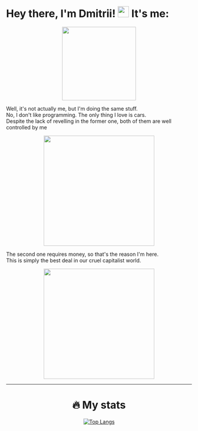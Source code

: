 <h1>
  Hey there, I'm Dmitrii!
  <img src="https://media.giphy.com/media/hvRJCLFzcasrR4ia7z/giphy.gif" width="30"/>
  It's me:
</h1>

<div id="header" align="center">
  <img src="https://media.giphy.com/media/pOKrXLf9N5g76/giphy.gif" width="200" />
</div>

Well, it's not actually me, but I'm doing the same stuff. </br>
No, I don't like programming. The only thing I love is cars. </br>
Despite the lack of revelling in the former one, both of them are well controlled by me

<div id="header" align="center">
  <img src="https://media.giphy.com/media/14eo2RwJ0E7k0E/giphy.gif" width="300" />
</div>


The second one requires money, so that's the reason I'm here. </br>
This is simply the best deal in our cruel capitalist world.


<div id="header" align="center">
  <img src="https://media.giphy.com/media/TM3JuNDFYKETyPZBZX/giphy.gif" width="300" />
</div>

---

<h1 align="center" >
  🔥 My stats
</h1>
<div id="header" align="center">
  
[![Top Langs](https://github-readme-stats.vercel.app/api/top-langs/?username=dimaisgit&layout=compact&theme=vision-friendly-dark)](https://github.com/anuraghazra/github-readme-stats)

</div>

